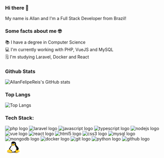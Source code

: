 ### Hi there 👋

My name is Allan and I'm a Full Stack Developer from Brazil!

### Some facts about me 🤓

📚 I have a degree in Computer Science<br>
💻 I'm currently working with PHP, VueJS and MySQL<br>
🗒️ I'm studying Laravel, Docker and React

### Github Stats

![AllanFelipeReis's GitHub stats](https://github-readme-stats.vercel.app/api?username=AllanFelipeReis&show_icons=true&theme=dracula)

### Top Langs

![Top Langs](https://github-readme-stats.vercel.app/api/top-langs?username=AllanFelipeReis&show_icons=true&theme=dracula&layout=compact)

### Tech Stack:

<img src="https://cdn.jsdelivr.net/gh/devicons/devicon/icons/php/php-original.svg" height="40" width="52" alt="php logo"/>
<img src="https://cdn.jsdelivr.net/gh/devicons/devicon/icons/laravel/laravel-plain.svg" height="40" width="52" alt="laravel logo"/>
<img src="https://cdn.jsdelivr.net/gh/devicons/devicon/icons/javascript/javascript-original.svg" height="40" width="52" alt="javascript logo"  />
<img src="https://cdn.jsdelivr.net/gh/devicons/devicon/icons/typescript/typescript-original.svg" height="40" width="52" alt="typescript logo"  />
<img src="https://cdn.jsdelivr.net/gh/devicons/devicon/icons/nodejs/nodejs-original.svg" height="40" width="52" alt="nodejs logo"  />
<img src="https://cdn.jsdelivr.net/gh/devicons/devicon/icons/vuejs/vuejs-original.svg" height="40" width="52" alt="vue logo"/>
<img src="https://cdn.jsdelivr.net/gh/devicons/devicon/icons/react/react-original.svg" height="40" width="52" alt="react logo"  />
<img src="https://cdn.jsdelivr.net/gh/devicons/devicon/icons/html5/html5-original.svg" height="40" width="52" alt="html5 logo"  />
<img src="https://cdn.jsdelivr.net/gh/devicons/devicon/icons/css3/css3-original.svg" height="40" width="52" alt="css3 logo"  />
<img src="https://cdn.jsdelivr.net/gh/devicons/devicon/icons/mysql/mysql-original.svg" height="40" width="52" alt="mysql logo"  />
<img src="https://cdn.jsdelivr.net/gh/devicons/devicon/icons/mongodb/mongodb-original.svg" height="40" width="52" alt="mongodb logo"  />
<img src="https://cdn.jsdelivr.net/gh/devicons/devicon/icons/docker/docker-original.svg" height="40" width="52" alt="docker logo"  />
<img src="https://cdn.jsdelivr.net/gh/devicons/devicon/icons/git/git-original.svg" height="40" width="52" alt="git logo"  />
<img src="https://cdn.jsdelivr.net/gh/devicons/devicon/icons/python/python-original.svg" height="40" width="52" alt="python logo"/>
<img src="https://uploaddeimagens.com.br/images/004/312/203/full/github.png?1674666543" height="40" width="52" alt="github logo"  />
<img src="https://raw.githubusercontent.com/devicons/devicon/master/icons/linux/linux-original.svg" height="40" width="52" alt="linux logo"/>